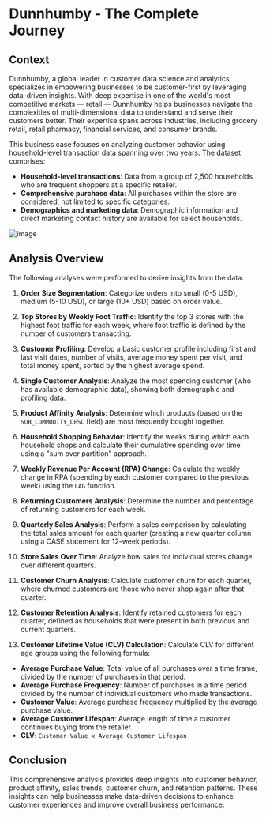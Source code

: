 # Dunnhumby - The Complete Journey

## Context
Dunnhumby, a global leader in customer data science and analytics, specializes in empowering businesses to be customer-first by leveraging data-driven insights. With deep expertise in one of the world's most competitive markets — retail — Dunnhumby helps businesses navigate the complexities of multi-dimensional data to understand and serve their customers better. Their expertise spans across industries, including grocery retail, retail pharmacy, financial services, and consumer brands.

This business case focuses on analyzing customer behavior using household-level transaction data spanning over two years. The dataset comprises:

- **Household-level transactions**: Data from a group of 2,500 households who are frequent shoppers at a specific retailer.
- **Comprehensive purchase data**: All purchases within the store are considered, not limited to specific categories.
- **Demographics and marketing data**: Demographic information and direct marketing contact history are available for select households.

![image](https://github.com/user-attachments/assets/59f473e0-0882-4e03-aad5-bc1a977a81ab)

## Analysis Overview
The following analyses were performed to derive insights from the data:

1. **Order Size Segmentation**: Categorize orders into small (0-5 USD), medium (5-10 USD), or large (10+ USD) based on order value.
   
2. **Top Stores by Weekly Foot Traffic**: Identify the top 3 stores with the highest foot traffic for each week, where foot traffic is defined by the number of customers transacting.

3. **Customer Profiling**: Develop a basic customer profile including first and last visit dates, number of visits, average money spent per visit, and total money spent, sorted by the highest average spend.

4. **Single Customer Analysis**: Analyze the most spending customer (who has available demographic data), showing both demographic and profiling data.

5. **Product Affinity Analysis**: Determine which products (based on the `SUB_COMMODITY_DESC` field) are most frequently bought together.

6. **Household Shopping Behavior**: Identify the weeks during which each household shops and calculate their cumulative spending over time using a "sum over partition" approach.

7. **Weekly Revenue Per Account (RPA) Change**: Calculate the weekly change in RPA (spending by each customer compared to the previous week) using the `LAG` function.

8. **Returning Customers Analysis**: Determine the number and percentage of returning customers for each week.

9. **Quarterly Sales Analysis**: Perform a sales comparison by calculating the total sales amount for each quarter (creating a new quarter column using a CASE statement for 12-week periods).

10. **Store Sales Over Time**: Analyze how sales for individual stores change over different quarters.

11. **Customer Churn Analysis**: Calculate customer churn for each quarter, where churned customers are those who never shop again after that quarter.

12. **Customer Retention Analysis**: Identify retained customers for each quarter, defined as households that were present in both previous and current quarters.

13. **Customer Lifetime Value (CLV) Calculation**: Calculate CLV for different age groups using the following formula:
   - **Average Purchase Value**: Total value of all purchases over a time frame, divided by the number of purchases in that period.
   - **Average Purchase Frequency**: Number of purchases in a time period divided by the number of individual customers who made transactions.
   - **Customer Value**: Average purchase frequency multiplied by the average purchase value.
   - **Average Customer Lifespan**: Average length of time a customer continues buying from the retailer.
   - **CLV**: `Customer Value x Average Customer Lifespan`

## Conclusion
This comprehensive analysis provides deep insights into customer behavior, product affinity, sales trends, customer churn, and retention patterns. These insights can help businesses make data-driven decisions to enhance customer experiences and improve overall business performance.

